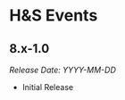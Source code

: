 # H&S Events

8.x-1.0
--------------------------------------------------------------------------------  
_Release Date: YYYY-MM-DD_

- Initial Release
